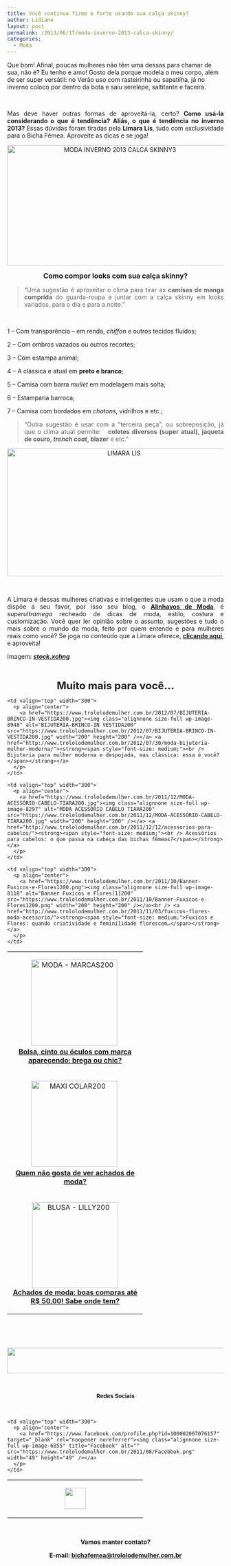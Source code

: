```yaml
---
title: Você continua firme e forte usando sua calça skinny?
author: Lidiane
layout: post
permalink: /2013/06/17/moda-inverno-2013-calca-skinny/
categories:
  - Moda
---
```

Que bom! Afinal, poucas mulheres não têm uma dessas para chamar de sua, não é? Eu tenho e amo! Gosto dela porque modela o meu corpo, além de ser super versátil: no Verão uso com rasteirinha ou sapatilha, já no inverno coloco por dentro da bota e saiu serelepe, saltitante e faceira.

&nbsp;

<p align="justify">
  Mas deve haver outras formas de aproveitá-la, certo? <strong>Como usá-la considerando o que é tendência? Aliás, o que é tendência no inverno 2013? </strong>Essas dúvidas foram tiradas pela <strong>Limara Lis</strong>, tudo com exclusividade para o Bicha Fêmea. Aproveite as dicas e se joga!
</p>

<!--more-->

<p align="center">
  <a href="https://www.trololodemulher.com.br/2013/05/MODA-INVERNO-2013-CALCA-SKINNY3.png"><img class="alignnone size-full wp-image-9480" alt="MODA INVERNO 2013 CALCA SKINNY3" src="https://www.trololodemulher.com.br/2013/05/MODA-INVERNO-2013-CALCA-SKINNY3.png" width="509" height="280" /></a>
</p>

<p align="center">
  <strong><span style="font-size: medium;">Como compor looks com sua calça skinny?</span></strong>
</p>

> <p align="justify">
>   “Uma sugestão é aproveitar o clima para tirar as <b>camisas de manga comprida</b> do guarda-roupa e juntar com a calça skinny em looks variados, para o dia e para a noite.”
> </p>

&nbsp;

1 &#8211; Com transparência &#8211; em renda, _chiffon_ e outros tecidos fluídos;

2 &#8211; Com ombros vazados ou outros recortes;

3 &#8211; Com estampa animal;

4 &#8211; A clássica e atual em **preto e branco**;

5 &#8211; Camisa com barra _mullet_ em modelagem mais solta;

6 &#8211; Estamparia barroca;

7 &#8211; Camisa com bordados em _chatons_, vidrilhos e etc.;

> <p align="justify">
>   “Outra sugestão é usar com a &#8220;terceira peça&#8221;, ou sobreposição, já que o clima atual permite:   <strong>coletes diversos (super atual), jaqueta de couro, <i>trench coat</i>, blazer</strong> e etc.”
> </p>

<p align="center">
  <a href="https://www.trololodemulher.com.br/2013/05/LIMARA-LIS.png"><img class="alignnone size-full wp-image-9477" alt="LIMARA LIS" src="https://www.trololodemulher.com.br/2013/05/LIMARA-LIS.png" width="527" height="297" /></a>
</p>

&nbsp;

<p align="justify">
  A Limara é dessas mulheres criativas e inteligentes que usam o que a moda dispõe a seu favor, por isso seu blog, o <strong><a href="http://www.alinhavosdemoda.com.br/" target="_blank" rel="noopener noreferrer">Alinhavos de Moda</a></strong>, é <em>superultramega</em> recheado de dicas de moda, estilo, costura e customização. Você quer ler opinião sobre o assunto, sugestões e tudo o mais sobre o mundo da moda, feito por quem entende e para mulheres reais como você? Se joga no conteúdo que a Limara oferece, <strong><a href="http://www.alinhavosdemoda.com.br/" target="_blank" rel="noopener noreferrer">clicando aqui</a></strong>, e aproveita!
</p>

<p align="justify">
  Imagem: <em><strong><a href="http://www.sxc.hu/" target="_blank" rel="noopener noreferrer">stock.xchng</a></strong></em>
</p>

&nbsp;

<p align="center">
  <strong><span style="font-size: x-large;">Muito mais para você…</span></strong>
</p>

<table width="600" border="0" cellspacing="0" cellpadding="2">
  <tr>
    <td valign="top" width="300">
      <p align="center">
        <a href="https://www.trololodemulher.com.br/2012/09/MODA-MARCAS200.png"><img class="alignnone size-full wp-image-9128" alt="MODA - MARCAS200" src="https://www.trololodemulher.com.br/2012/09/MODA-MARCAS200.png" width="200" height="200" /></a> <a href="http://www.trololodemulher.com.br/2012/09/17/marca-moda/"><strong><span style="font-size: medium;"><br /> Bolsa, cinto ou óculos com marca aparecendo: brega ou chic?</span></strong></a>
      </p>
    </td>
    
    <td valign="top" width="300">
      <p align="center">
        <a href="https://www.trololodemulher.com.br/2012/07/BIJUTERIA-BRINCO-IN-VESTIDA200.jpg"><img class="alignnone size-full wp-image-8948" alt="BIJUTERIA-BRINCO-IN VESTIDA200" src="https://www.trololodemulher.com.br/2012/07/BIJUTERIA-BRINCO-IN-VESTIDA200.jpg" width="200" height="200" /></a> <a href="http://www.trololodemulher.com.br/2012/07/30/moda-bijuteria-mulher-moderna/"><strong><span style="font-size: medium;"><br /> Bijuteria para mulher moderna e despojada, mas clássica: essa é você?</span></strong></a>
      </p>
    </td>
  </tr>
  
  <tr>
    <td valign="top" width="300">
      <p align="center">
        <a href="https://www.trololodemulher.com.br/2012/04/MAXI-COLAR200.jpg"><img class="alignnone size-full wp-image-8697" alt="MAXI COLAR200" src="https://www.trololodemulher.com.br/2012/04/MAXI-COLAR200.jpg" width="200" height="200" /></a> <a href="http://www.trololodemulher.com.br/2012/04/23/achados-de-moda-2/"><strong><span style="font-size: medium;"><br /> Quem não gosta de ver achados de moda?</span></strong></a>
      </p>
    </td>
    
    <td valign="top" width="300">
      <p align="center">
        <a href="https://www.trololodemulher.com.br/2011/12/MODA-ACESSÓRIO-CABELO-TIARA200.jpg"><img class="alignnone size-full wp-image-8297" alt="MODA ACESSÓRIO CABELO TIARA200" src="https://www.trololodemulher.com.br/2011/12/MODA-ACESSÓRIO-CABELO-TIARA200.jpg" width="200" height="200" /></a> <a href="http://www.trololodemulher.com.br/2011/12/12/acessorios-para-cabelos/"><strong><span style="font-size: medium;"><br /> Acessórios para cabelos: o que passa na cabeça das bichas fêmeas?</span></strong></a>
      </p>
    </td>
  </tr>
  
  <tr>
    <td valign="top" width="300">
      <p align="center">
        <a href="https://www.trololodemulher.com.br/2011/11/BLUSA-LILLY200.jpg"><img class="alignnone size-full wp-image-8138" alt="BLUSA - LILLY200" src="https://www.trololodemulher.com.br/2011/11/BLUSA-LILLY200.jpg" width="200" height="200" /></a><br /> <a href="http://www.trololodemulher.com.br/2011/11/07/achados-de-moda/"><strong><span style="font-size: medium;">Achados de moda: boas compras até R$ 50,00! Sabe onde tem?</span></strong></a>
      </p>
    </td>
    
    <td valign="top" width="300">
      <p align="center">
        <a href="https://www.trololodemulher.com.br/2011/10/Banner-Fuxicos-e-Flores1200.png"><img class="alignnone size-full wp-image-8118" alt="Banner Fuxicos e Flores[1]200" src="https://www.trololodemulher.com.br/2011/10/Banner-Fuxicos-e-Flores1200.png" width="200" height="200" /></a><br /> <a href="http://www.trololodemulher.com.br/2011/11/03/fuxicos-flores-moda-acessorio/"><strong><span style="font-size: medium;">Fuxicos e Flores: quando criatividade e feminilidade florescem…</span></strong></a>
      </p>
    </td>
  </tr>
</table>

&nbsp;

&nbsp;

<p align="center">
  <a href="http://feedburner.google.com/fb/a/mailverify?uri=blogbichafemea&loc=pt_BR" target="_blank" rel="noopener noreferrer"><img class="alignnone size-full wp-image-8451" title="Assine o Bicha Fêmea grátis!" alt="" src="https://www.trololodemulher.com.br/2012/01/rodapé.png" width="600" height="59" /></a>
</p>

&nbsp;

<p align="center">
  <strong><span style="font-size: small;">Redes Sociais</span></strong>
</p>

&nbsp;

<table width="600" border="0" cellspacing="0" cellpadding="2">
  <tr>
    <td valign="top" width="300">
      <p align="center">
        <a href="https://twitter.com/#%21/bichafemea" target="_blank" rel="noopener noreferrer"><img class="alignnone size-full wp-image-6857" title="Twitter" alt="" src="https://www.trololodemulher.com.br/2011/08/Twitter.png" width="49" height="49" /></a>
      </p>
    </td>
    
    <td valign="top" width="300">
      <p align="center">
        <a href="https://www.facebook.com/profile.php?id=100002007076157" target="_blank" rel="noopener noreferrer"><img class="alignnone size-full wp-image-6855" title="Facebook" alt="" src="https://www.trololodemulher.com.br/2011/08/Facebbok.png" width="49" height="49" /></a>
      </p>
    </td>
  </tr>
</table>

&nbsp;

<p align="center">
  <strong>Vamos manter contato?</strong>
</p>

<p align="center">
  <strong>E-mail: <a href="mailto:bichafemea@trololodemulher.com.br">bichafemea@trololodemulher.com.br</a></strong>
</p>

<p align="center">